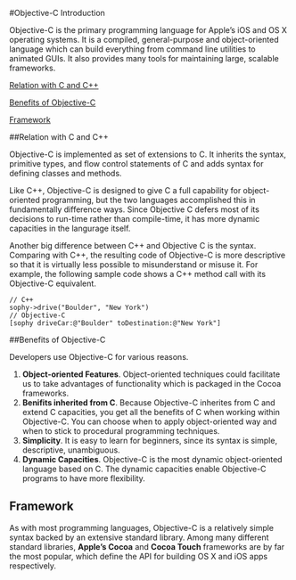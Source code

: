 
#Objective-C Introduction

Objective-C is the primary programming language for Apple’s iOS and OS X operating systems. It is a compiled, general-purpose and object-oriented language which can build everything from command line utilities to animated GUIs. It also provides many tools for maintaining large, scalable frameworks.


  [<i class="icon-file"></i>Relation with C and C++](#relation-with-c-and-c)  
  
 [<i class="icon-file"></i>Benefits of Objective-C](#benefits-of-objective-c)  
 
 [<i class="icon-file"></i>Framework](#framework)  
 
 

##Relation with C and C++

Objective-C is implemented as set of extensions to C. It inherits the syntax, primitive types, and flow control statements of C and adds syntax for defining classes and methods.

Like C++, Objective-C is designed to give C a full capability for object-oriented programming, but the two languages accomplished this in fundamentally difference ways. Since Objective C defers most of its decisions to run-time rather than compile-time, it has more dynamic capacities in the langurage itself. 

Another big difference between C++ and Objective C is the syntax. Comparing with C++, the resulting code of Objective-C is more descriptive so that it is virtually less possible to misunderstand or misuse it. For example, the following sample code shows a C++ method call with its Objective-C equivalent.

```
// C++
sophy->drive("Boulder", "New York")
// Objective-C
[sophy driveCar:@"Boulder" toDestination:@"New York"]
```


##Benefits of Objective-C

Developers use Objective-C for various reasons.   
1. **Object-oriented Features**. Object-oriented techniques could facilitate us to take advantages of functionality which is packaged in the Cocoa frameworks.   
2. **Benifits inherited from C**. Because Objective-C inherites from C and extend C capacities, you get all the benefits of C when working within Objective-C. You can choose when to apply object-oriented way and when to stick to procedural programming techniques.  
3. **Simplicity**. It is easy to learn for beginners, since its syntax is simple, descriptive, unambiguous.  
4. **Dynamic Capacities**. Objective-C is the most dynamic object-oriented language based on C. The dynamic capacities enable Objective-C programs to have more flexibility.  


## Framework

As with most programming languages, Objective-C is a relatively simple syntax backed by an extensive standard library.  Among many different standard libraries,  **Apple’s Cocoa** and **Cocoa Touch** frameworks are by far the most popular, which define the API for building OS X and iOS apps respectively. 


